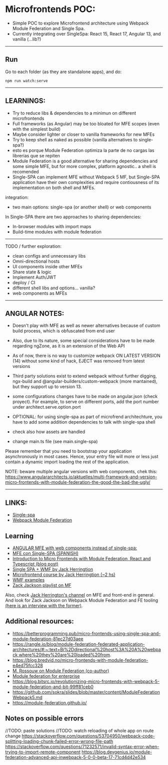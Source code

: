 # Microfrontends POC:

- Simple POC to explore Microfrontend architecture using Webpack Module Federation and Single Spa.
- Currently integrating over SingleSpa: React 15, React 17, Angular 13, and vanilla (...lib?)

---

## Run

Go to each folder (as they are standalone apps), and do:

`npm run watch:serve`

---

## LEARNINGS:

- Try to reduce libs & dependencies to a minimun on different microfrontends
- Full frameworks (as Angular) may be too bloated for MFE scopes (even with the simplest build)
- Maybe consider lighter or closer to vanilla frameworks for new MFEs
- Try to keep shell as naked as possible (vanilla alternatives to single-spa?)
- esto es porque Module Federation optimiza la parte de no cargas las librerias que se repiten
- Module Federation is a good alternative for sharing dependencies and some simple MFE, but for more complex, platform agnostic..
  a shell is recomended
- Single-SPA can implement MFE without Webpack 5 MF, but Single-SPA application have their own complexities and require contiousness of its implementation on both shell and MFEs.

integration:

- two main options: single-spa (or another shell) or web components

In Single-SPA there are two approaches to sharing dependencies:

- In-browser modules with import maps
- Build-time modules with module federation

---

TODO / further exploration:

- clean configs and unnecessary libs
- Omni-directional hosts
- UI components inside other MFEs
- Share state & logic
- Implement Auth/JWT
- deploy / CI
- different shell libs and options... vanilla?
- web components as MFEs

---

## ANGULAR NOTES:

- Doesn't play with MFE as well as newer alternatives because of custom build process, which is obfuscated from end user
- Also, due to its nature, some special considerations have to be made regarding ngZone, as it is an extension of the Web API
- As of now, there is no way to customize webpack ON LATEST VERSION (14) without some kind of hack, EJECT was removed from latest versions
- Third party solutions exist to extend webpack without further digging, ngx-build and @angular-builders/custom-webpack (more mantained),
  but they support up to version 13.
- some configurations changes have to be made on angular.json (check proyect). For example, to serve on different ports, add the port number under architect.serve.option.port

- OPTIONAL: for using single-spa as part of microfrend architechture, you have to add some addition dependencies to talk with single-spa shell
- check also how assets are handled
- change main.ts file (see main.single-spa)

Please remember that you need to bootstrap your application asynchronously in most cases. Hence, your entry file will more or less just contain a dynamic import loading the rest of the application.

NOTE: beware multiple angular versions with web components, chek this:
https://www.angulararchitects.io/aktuelles/multi-framework-and-version-micro-frontends-with-module-federation-the-good-the-bad-the-ugly/

---

## LINKS:

- [Single-spa](https://single-spa.js.org/)
- [Webpack Module Federation](https://webpack.js.org/concepts/module-federation/)

## Learning

- [ANGULAR MFE with web components instead of single-spa:](https://www.angulararchitects.io/aktuelles/multi-framework-and-version-micro-frontends-with-module-federation-your-4-steps-guide/)
- [MFE con Single-SPA (SPANISH)](https://www.youtube.com/watch?v=ymKzE3u3X_s)
- [Introduction to Micro Frontends with Module Federation, React and Typescript (blog post)](https://ogzhanolguncu.com/blog/micro-frontends-with-module-federation)
- [Single SPA + WMF by Jack Herringtion](https://www.youtube.com/watch?v=wxnwPLLIJCY)
- [Microfrontend course by Jack Herringtion (~2 hs)](https://www.youtube.com/watch?v=lKKsjpH09dU)
- [WMF examples](https://github.com/module-federation/module-federation-examples)
- [Zack Jackson playlist on MF](https://www.youtube.com/playlist?list=PLWSiF9YHHK-DqsFHGYbeAMwbd9xcZbEWJ)

Also, check [Jack Herrington's channel](https://www.youtube.com/c/JackHerrington) on MFE and front-end in general. And look for Zack Jackson on Webpack Module Federation and FE tooling [(here is an interview with the former)](https://www.youtube.com/watch?v=AU7dKWNfWiA).

## Additional resources:

- https://betterprogramming.pub/micro-frontends-using-single-spa-and-module-federation-81ec27d03aee
- https://rangle.io/blog/module-federation-federated-application-architectures/#:~:text=Bi%2Ddirectional%20host%3A%20A%20webpack,where%20they%20are%20loaded%20from.
- https://blog.bredvid.no/micro-frontends-with-module-federation-e4ed75fcc328
- [M. Rossouw on Module Federation (co-author)](https://dev.to/marais/webpack-5-and-module-federation-4j1i)
- [Module federation for enterprise](https://dev.to/waldronmatt/tutorial-a-guide-to-module-federation-for-enterprise-n5)
- https://blog.bitsrc.io/revolutionizing-micro-frontends-with-webpack-5-module-federation-and-bit-99ff81ceb0
- https://github.com/sokra/slides/blob/master/content/ModuleFederationWebpack5.md
- https://module-federation.github.io/

## Notes on possible errors

//TODO: paste solutions
//TODO: watch reloading of whole app on route change
https://stackoverflow.com/questions/53704950/webpack-code-splitting-loading-chunk-failed-error-wrong-file-path
https://stackoverflow.com/questions/71232571/invalid-syntax-error-when-trying-to-import-remote-component
https://blog.devgenius.io/module-federation-advanced-api-inwebpack-5-0-0-beta-17-71cd4d42e534
